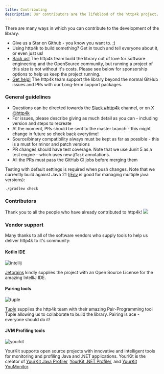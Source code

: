 ```yaml
---
title: Contributing
description: Our contributors are the lifeblood of the http4k project. This page lists the people who have contributed to the project.
---
```


There are many ways in which you can contribute to the development of the library:

- Give us a Star on Github - you know you want to. ;)
- Using http4k to build something? Get in touch and tell everyone about it, or even just us!
- [Back us!](https://opencollective.com/http4k#backer) The http4k team build the library out of love for software
  engineering and the OpenSource community, but running a project of this size is not without it's costs. Please see
  below for sponsorship options to help us keep the project running.
- [Get help!](/lts-support/) The http4k team support the library beyond the normal GitHub issues and PRs with our Long-term support packages. 

### General guidelines

- Questions can be directed towards the [Slack #http4k](http://slack.kotlinlang.org/) channel, or on
  X <a href="https://twitter.com/http4k">@http4k</a>
- For issues, please describe giving as much detail as you can - including version and steps to recreate
- At the moment, PRs should be sent to the master branch - this might change in future so check back everytime!
- Source/binary compatibility always must be kept as far as possible - this is a must for minor and patch versions
- PR changes should have test coverage. Note that we use Junit 5 as a test engine - which uses new `@Test` annotations.
- All the PRs must pass the GitHub CI jobs before merging them

Testing with default settings is required when push changes. Note that we currently build against Java
21 ([jEnv](https://www.jenv.be/) is good for managing multiple java versions):

```shell
./gradlew check
```

### Contributors

Thank you to all the people who have already contributed to http4k!
<a href="https://github.com/http4k/http4k/graphs/contributors"><img src="https://opencollective.com/http4k/contributors.svg?width=800" /></a>

### Vendor support

Many thanks to all of the software vendors who supply tools to help us deliver http4k to it's community:

#### Kotlin IDE

<img src="https://http4k.org/img/intellij-100.png" alt="intellij"/></a>

[Jetbrains](https://www.jetbrains.com) kindly supplies the project with an Open Source License for the amazing IntelliJ
IDE.

#### Pairing tools

<img src="https://http4k.org/img/tuple.png" alt="tuple"/></a>

[Tuple](https://tuple.app/) supplies the http4k team with their amazing Pair-Programming tool Tuple allowing us to
collaborate to build the library. Pairing is ace - everyone should do it!

#### JVM Profiling tools

<img src="https://www.yourkit.com/images/yklogo.png" alt="yourkit"/>

YourKit supports open source projects with innovative and intelligent tools
for monitoring and profiling Java and .NET applications.
YourKit is the creator of <a href="https://www.yourkit.com/java/profiler/">YourKit Java Profiler</a>,
<a href="https://www.yourkit.com/.net/profiler/">YourKit .NET Profiler</a>,
and <a href="https://www.yourkit.com/youmonitor/">YourKit YouMonitor</a>.
